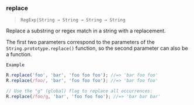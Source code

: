 ### replace

> `RegExp|String → String → String → String`

Replace a substring or regex match in a string with a replacement.

The first two parameters correspond to the parameters of the `String.prototype.replace()` function, so the second parameter can also be a function.

`Example`

```js
R.replace('foo', 'bar', 'foo foo foo'); //=> 'bar foo foo'
R.replace(/foo/, 'bar', 'foo foo foo'); //=> 'bar foo foo'

// Use the "g" (global) flag to replace all occurrences:
R.replace(/foo/g, 'bar', 'foo foo foo'); //=> 'bar bar bar'
```
